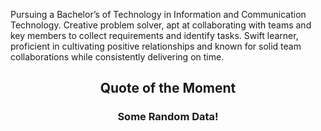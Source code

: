 

<!--
**dharakoriya/dharakoriya** is a ✨ _special_ ✨ repository because its `README.md` (this file) appears on your GitHub profile.

Here are some ideas to get you started:

- 🔭 I’m currently working on ...
- 🌱 I’m currently learning ...
- 👯 I’m looking to collaborate on ...
- 🤔 I’m looking for help with ...
- 💬 Ask me about ...
- 📫 How to reach me: ...
- 😄 Pronouns: ...
- ⚡ Fun fact: ...
-->

Pursuing a Bachelor’s of Technology in Information and Communication Technology. Creative problem
solver, apt at collaborating with teams and key members to collect requirements and identify tasks.
Swift learner, proficient in cultivating positive relationships and known for solid team collaborations while
consistently delivering on time.

 
<h2 align='center'>Quote of the Moment</h2>
<h3 quote align='center'>Some Random Data!</h3 quote>

